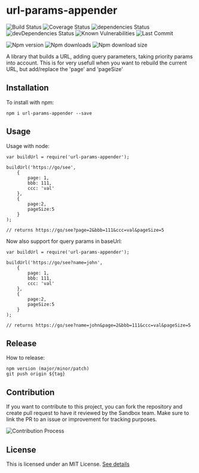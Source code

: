 # url-params-appender

![Build Status](https://travis-ci.org/jvanhent/url-params-appender.svg?branch=master)
![Coverage Status](https://coveralls.io/repos/github/jvanhent/url-params-appender/badge.svg?branch=master)
![dependencies Status](https://img.shields.io/david/jvanhent/url-params-appender)
![devDependencies Status](https://img.shields.io/david/dev/jvanhent/url-params-appender?label=devDependencies)
![Known Vulnerabilities](https://snyk.io/test/github/jvanhent/url-params-appender/badge.svg?targetFile=package.json)
![Last Commit](https://img.shields.io/github/last-commit/jvanhent/url-params-appender)

![Npm version](https://img.shields.io/npm/v/url-params-appender?label=latest-version)
![Npm downloads](https://img.shields.io/npm/dm/url-params-appender)
![Npm download size](https://img.shields.io/bundlephobia/min/url-params-appender)

A library that builds a URL, adding query parameters, taking priority params into account. 
This is for very usefull when you want to rebuild the current URL, but add/replace the 'page' and 'pageSize'

## Installation

To install with npm:

```
npm i url-params-appender --save
```

## Usage

Usage with node:

```
var buildUrl = require('url-params-appender');

buildUrl('https://go/see', 
    {
        page: 1, 
        bbb: 111,
        ccc: 'val'
    }, 
    {
        page:2,
        pageSize:5
    }
);

// returns https://go/see?page=2&bbb=111&ccc=val&pageSize=5
```

Now also support for query params in baseUrl:
```
var buildUrl = require('url-params-appender');

buildUrl('https://go/see?name=john', 
    {
        page: 1, 
        bbb: 111,
        ccc: 'val'
    }, 
    {
        page:2,
        pageSize:5
    }
);

// returns https://go/see?name=john&page=2&bbb=111&ccc=val&pageSize=5
```

## Release
How to release:
```
npm version (major/minor/patch)
git push origin ${tag}
```

## Contribution

If you want to contribute to this project, you can fork the repository and create pull request to have it reviewed by the Sandbox team.
Make sure to link the PR to an issue or improvement for tracking purposes.

![Contribution Process](./Contribution_process.jpg)

## License

This is licensed under an MIT License. [See details](LICENSE)
